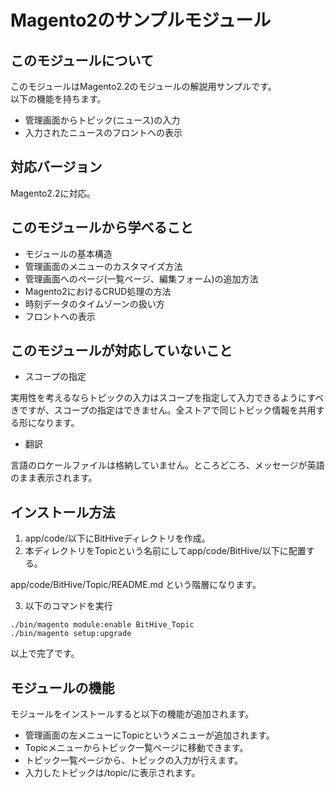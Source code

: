 # Magento2のサンプルモジュール

## このモジュールについて

このモジュールはMagento2.2のモジュールの解説用サンプルです。  
以下の機能を持ちます。

- 管理画面からトピック(ニュース)の入力
- 入力されたニュースのフロントへの表示

## 対応バージョン

Magento2.2に対応。

## このモジュールから学べること

- モジュールの基本構造
- 管理画面のメニューのカスタマイズ方法
- 管理画面へのページ(一覧ページ、編集フォーム)の追加方法
- Magento2におけるCRUD処理の方法
- 時刻データのタイムゾーンの扱い方
- フロントへの表示

## このモジュールが対応していないこと

- スコープの指定

実用性を考えるならトピックの入力はスコープを指定して入力できるようにすべきですが、スコープの指定はできません。全ストアで同じトピック情報を共用する形になります。

- 翻訳

言語のロケールファイルは格納していません。ところどころ、メッセージが英語のまま表示されます。

## インストール方法

1. app/code/以下にBitHiveディレクトリを作成。
2. 本ディレクトリをTopicという名前にしてapp/code/BitHive/以下に配置する。

app/code/BitHive/Topic/README.md という階層になります。

3. 以下のコマンドを実行
```
./bin/magento module:enable BitHive_Topic
./bin/magento setup:upgrade
```
以上で完了です。

## モジュールの機能

モジュールをインストールすると以下の機能が追加されます。

- 管理画面の左メニューにTopicというメニューが追加されます。
- Topicメニューからトピック一覧ページに移動できます。
- トピック一覧ページから、トピックの入力が行えます。
- 入力したトピックは/topic/に表示されます。
